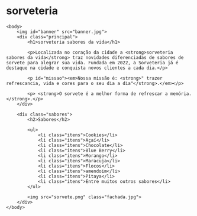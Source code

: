 # sorveteria
<!DOCTYPE html>
<html lang="pt-br">
	<head>
		<meta charset="UTF-8">
		<title>sorveteria sabores da vida</title>
		<link rel="stylesheet" href="style.css">
	</head>

	<body>
		<img id="banner" src="banner.jpg">
		<div class="principal">
			<h1>sorveteria sabores da vida</h1>

			<p>Localizada no coração da cidade a <strong>sorveteria sabores da vida</strong> traz novidades diferenciadas de sabores de sorvete para alegrar sua vida. Fundada em 2022, a Sorveteria já é destaque na cidade e conquista novos clientes a cada dia.</p>

			<p id="missao"><em>Nossa missão é: <strong>" trazer refrescancia, vida e cores para o seu dia a dia"</strong>.</em></p>

			<p> <strong>O sorvete é a melhor forma de refrescar a memória.</strong>.</p>
		</div>

		<div class="sabores">
			<h2>Sabores</h2>

			<ul>
				<li class="itens">Cookies</li>
				<li class="itens">Açaí</li>
				<li class="itens">Chocolate</li>
				<li class="itens">Blue Berry</li>
				<li class="itens">Morango</li>
				<li class="itens">Maracuja</li>
				<li class="itens">Flocos</li>
				<li class="itens">amendoim</li>
				<li class="itens">Pitaya</li>
				<li class="itens">Entre muitos outros sabores</li>
			</ul>

			<img src="sorvete.png" class="fachada.jpg">
		</div>
	</body>
</html>
